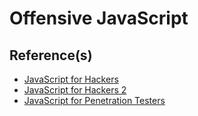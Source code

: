 # Offensive JavaScript

## Reference(s)

- [JavaScript for Hackers](https://github.com/zapstiko/Hacking-PDF/blob/main/JavaScript%20for%20Hackers.pdf)
- [JavaScript for Hackers 2](https://github.com/zapstiko/Hacking-PDF/blob/main/JavaScript%20for%20Hackers%202.pdf)
- [JavaScript for Penetration Testers](https://github.com/h3ll0clar1c3/JavaScript-for-Penetration-Testers)
